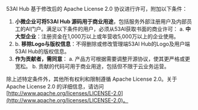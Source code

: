 53AI Hub 基于修改后的 Apache License 2.0 协议进行许可，附加以下条件：

1. **小微企业可将53AI Hub 源码用于商业用途**，包括服务外部注册用户及内部员工的AI门户。满足以下条件的用户，必须从53AI获取书面的商业许可：
   a. **中大型企业**：注册资金在1,000万以上或年营收5,000万以上的企业使用。
2. b. **移除Logo与版权信息**：不得删除或修改管理端53AI Hub的Logo及用户端53AI Hub的版权信息。
3. **作为贡献者，需同意**：
   a. 产品方可根据需要调整开源协议，使其更严格或更宽松。
   b. 贡献的代码可用于商业用途，包括但不限于云业务运营。

除上述特定条件外，其他所有权利和限制遵循 Apache License 2.0。关于 Apache License 2.0 的详细信息，请访问 [http://www.apache.org/licenses/LICENSE-2.0](http://www.apache.org/licenses/LICENSE-2.0)。
